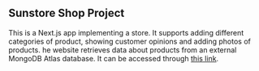 ## Sunstore Shop Project

This is a Next.js app implementing a store. It supports adding different categories of product, showing customer opinions and adding photos of products. he website retrieves data about products from an external MongoDB Atlas database. It can be accessed through [this link](https://tubular-cranachan-e346e0.netlify.app/).

